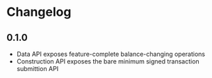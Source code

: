 # Changelog

## 0.1.0

* Data API exposes feature-complete balance-changing operations
* Construction API exposes the bare minimum signed transaction submittion API
